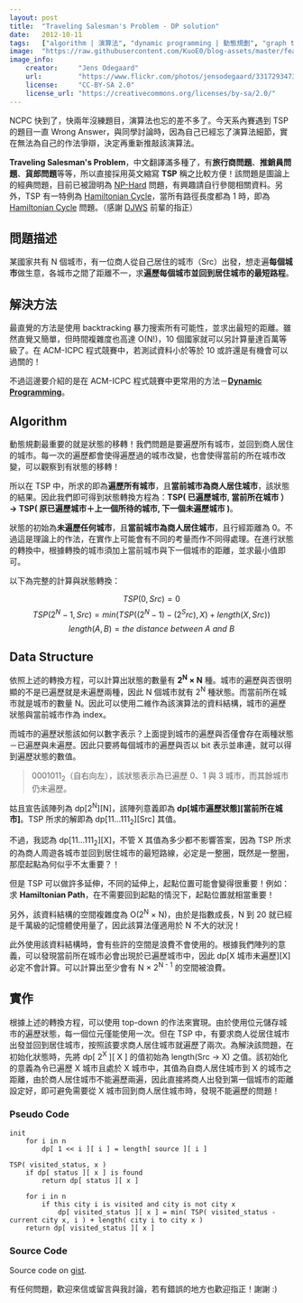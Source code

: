 ```yaml
---
layout: post
title:  "Traveling Salesman's Problem - DP solution"
date:   2012-10-11
tags:   ["algorithm | 演算法", "dynamic programming | 動態規劃", "graph theory | 圖論"]
image:  "https://raw.githubusercontent.com/KuoE0/blog-assets/master/feature-photos/2012-10-11-traveling-salesmans-problem-dp-solution.jpg"
image_info:
    creator:     "Jens Odegaard"
    url:         "https://www.flickr.com/photos/jensodegaard/3317293473"
    license:     "CC-BY-SA 2.0"
    license_url: "https://creativecommons.org/licenses/by-sa/2.0/"
---
```


NCPC 快到了，快兩年沒練題目，演算法也忘的差不多了。今天系內賽遇到 TSP 的題目一直 Wrong Answer，與同學討論時，因為自己已經忘了演算法細節，實在無法為自己的作法爭辯，決定再重新推敲該演算法。

**Traveling Salesman's Problem**，中文翻譯滿多種了，有**旅行商問題**、**推銷員問題**、**貨郎問題**等等，所以直接採用英文縮寫 **TSP** 稱之比較方便！該問題是圖論上的經典問題，目前已被證明為 [NP-Hard](http://en.wikipedia.org/wiki/NP-hard) 問題，有興趣請自行參閱相關資料。另外，TSP 有一特例為 [Hamiltonian Cycle](http://en.wikipedia.org/wiki/Hamiltonian_path)，當所有路徑長度都為 1 時，即為 [Hamiltonian Cycle](http://en.wikipedia.org/wiki/Hamiltonian_path) 問題。（感謝 [DJWS](http://www.csie.ntnu.edu.tw/~u91029/) 前輩的指正）

## 問題描述

某國家共有 N 個城市，有一位商人從自己居住的城市（Src）出發，想走遍**每個城市**做生意，各城市之間了距離不一，求**遍歷每個城市並回到居住城市的最短路程**。

## 解決方法

最直覺的方法是使用 backtracking 暴力搜索所有可能性，並求出最短的距離。雖然直覺又簡單，但時間複雜度也高達 O(N!)，10 個國家就可以另計算量達百萬等級了。在 ACM-ICPC 程式競賽中，若測試資料小於等於 10 或許還是有機會可以過關的！

不過這邊要介紹的是在 ACM-ICPC 程式競賽中更常用的方法－**[Dynamic Programming](http://www.csie.ntnu.edu.tw/~u91029/DynamicProgramming.html)**。

## Algorithm

動態規劃最重要的就是狀態的移轉！我們問題是要遍歷所有城市，並回到商人居住的城市。每一次的遍歷都會使得遍歷過的城市改變，也會使得當前的所在城市改變，可以觀察到有狀態的移轉！

所以在 TSP 中，所求的即為**遍歷所有城市**，且**當前城市為商人居住城市**，該狀態的結果。因此我們即可得到狀態轉換方程為：**TSP( 已遍歷城市, 當前所在城市 ）→ TSP( 原已遍歷城市＋上一個所待的城市, 下一個未遍歷城市 )**。

狀態的初始為**未遍歷任何城市**，且**當前城市為商人居住城市**，且行經距離為 0。不過這是理論上的作法，在實作上可能會有不同的考量而作不同得處理。在進行狀態的轉換中，根據轉換的城市須加上當前城市與下一個城市的距離，並求最小值即可。

以下為完整的計算與狀態轉換：

$$
TSP(0, Src) = 0
$$
$$
TSP(2^N - 1, Src) = min(TSP((2^N - 1) - (2^Src), X) + length(X, Src))
$$
$$
length(A, B) = the\ distance\ between\ A\ and\ B
$$

Data Structure
--------------

依照上述的轉換方程，可以計算出狀態的數量有 **2<sup>N</sup> × N** 種。城市的遍歷與否很明顯的不是已遍歷就是未遍歷兩種，因此 N 個城市就有 2<sup>N</sup> 種狀態。而當前所在城市就是城市的數量 N。因此可以使用二維作為該演算法的資料結構，城市的遍歷狀態與當前城市作為 index。

而城市的遍歷狀態該如何以數字表示？上面提到城市的遍歷與否僅會存在兩種狀態－已遍歷與未遍歷。因此只要將每個城市的遍歷與否以 bit 表示並串連，就可以得到遍歷狀態的數值。

> 0001011<sub>2</sub>（自右向左），該狀態表示為已遍歷 0、1 與 3 城市，而其餘城市仍未遍歷。

姑且宣告該陣列為 dp[2<sup>N</sup>][N]，該陣列意義即為 **dp[城市遍歷狀態][當前所在城市]**。TSP 所求的解即為 dp[11…111<sub>2</sub>][Src] 其值。

不過，我認為 dp[11…111<sub>2</sub>][X]，不管 X 其值為多少都不影響答案，因為 TSP 所求的為商人周遊各城市並回到居住城市的最短路線，必定是一整圈，既然是一整圈，那麼起點為何似乎不太重要？！

但是 TSP 可以做許多延伸，不同的延伸上，起點位置可能會變得很重要！例如：求 **Hamiltonian Path**，在不需要回到起點的情況下，起點位置就相當重要！

另外，該資料結構的空間複雜度為 O(2<sup>N</sup> × N)，由於是指數成長，N 到 20 就已經是千萬級的記憶體使用量了，因此該算法僅適用於 N 不大的狀況！

此外使用該資料結構時，會有些許的空間是浪費不會使用的。根據我們陣列的意義，可以發現當前所在城市必會出現於已遍歷城市中，因此 dp[X 城市未遍歷][X] 必定不會計算。可以計算出至少會有 N × 2<sup>N - 1</sup> 的空間被浪費。

## 實作

根據上述的轉換方程，可以使用 top-down 的作法來實現。由於使用位元儲存城市的遍歷狀態，每一個位元僅能使用一次。但在 TSP 中，有要求商人從居住城市出發並回到居住城市，按照該要求商人居住城市就遍歷了兩次。為解決該問題，在初始化狀態時，先將 dp[ 2<sup>X</sup> ][ X ] 的值初始為 length(Src → X) 之值。該初始化的意義為令已遍歷 X 城市且處於 X 城市中，其值為自商人居住城市到 X 的城市之距離，由於商人居住城市不能遍歷兩遍，因此直接將商人出發到第一個城市的距離設定好，即可避免需要從 X 城市回到商人居住城市時，發現不能遍歷的問題！

### Pseudo Code

```
init
	for i in n
		dp[ 1 << i ][ i ] = length[ source ][ i ]

TSP( visited_status, x )
	if dp[ status ][ x ] is found
		return dp[ status ][ x ]

	for i in n
		if this city i is visited and city is not city x
			dp[ visited_status ][ x ] = min( TSP( visited_status - current city x, i ) + length( city i to city x )
	return dp[ visited_status ][ x ]
```

### Source Code

<script src="https://gist.github.com/KuoE0/3872341.js"></script>

Source code on [gist](https://gist.github.com/KuoE0/3872341).

有任何問題，歡迎來信或留言與我討論，若有錯誤的地方也歡迎指正！謝謝 :)
